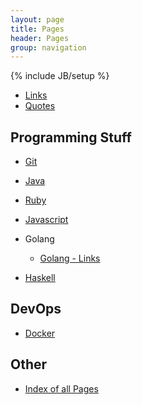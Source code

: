 ```yaml
---
layout: page
title: Pages 
header: Pages
group: navigation
---
```

{% include JB/setup %}



* [Links](/pages/links.html)
* [Quotes](/pages/quotes.html)



## Programming Stuff

* [Git](/pages/git.html)

* [Java](/pages/java/index.html)

* [Ruby](/pages/ruby/index.html)

* [Javascript](/pages/javascript/index.html)


* Golang
  * [Golang - Links](/pages/golang/links.html)


* [Haskell](/pages/haskell/index.html)


## DevOps

* [Docker](/pages/docker/index.html)



## Other

* [Index of all Pages](/pages/index.html)
